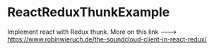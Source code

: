 # ReactReduxThunkExample
Implement react with Redux thunk. More on this link ---> https://www.robinwieruch.de/the-soundcloud-client-in-react-redux/
